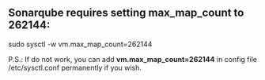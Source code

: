 ## Sonarqube requires setting max_map_count to 262144:

sudo sysctl -w vm.max_map_count=262144

P.S.: If do not work, you can add **vm.max_map_count=262144** in config file /etc/sysctl.conf permanently if you wish.
